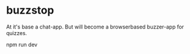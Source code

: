 # buzzstop

At it's base a chat-app. But will become a browserbased buzzer-app for quizzes.

npm run dev
